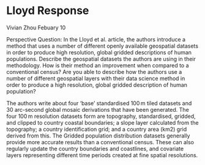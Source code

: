 # Lloyd Response

Vivian Zhou Febuary 10

Perspective Question: In the Lloyd et al. article, the authors introduce a method that uses a number of different openly available geospatial datasets in order to produce high resolution, global gridded descriptions of human populations. Describe the geospatial datasets the authors are using in their methodology. How is their method an improvement when compared to a conventional census? Are you able to describe how the authors use a number of different geospatial layers with their data science method in order to produce a high resolution, global gridded description of human population?
 
The authors write about four ‘base’ standardised 100 m tiled datasets and 30 arc-second global mosaic derivations that have been generated. The four 100 m resolution datasets form are topography, standardised, gridded, and clipped to country coastal boundaries; a slope layer calculated from the topography; a country identification grid; and a country area (km2) grid derived from this. The Gridded population distribution datasets generally provide more accurate results than a conventional census. These can also regularly update the country boundaries and coastlines, and covariate layers representing different time periods created at fine spatial resolutions.
